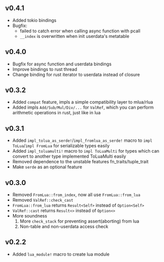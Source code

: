 
## v0.4.1

- Added tokio bindings
- Bugfix:
  - failed to catch error when calling async function with pcall
  - `__index` is overwritten when init userdata's metatable 

## v0.4.0

- Bugfix for async function and userdata bindings
- Improve bindings to rust thread
- Change binding for rust iterator to userdata instead of closure

## v0.3.2

- Added `compat` feature, impls a simple compatibility layer to mlua/rlua
- Added impls `Add/Sub/Mul/Div/...` for `ValRef`, which you can perform arithmetic operations in rust, just like in lua

## v0.3.1

- Added `impl_tolua_as_serde!`/`impl_fromlua_as_serde!` macro to `impl ToLua`/`impl FromLua` for serializable types easily
- Added `impl_toluamulti!` macro to `impl ToLuaMulti` for types which can convert to another type implemented ToLuaMulti easily
- Removed dependence to the unstable features fn_traits/tuple_trait
- Make `serde` as an optional feature

## v0.3.0

- Removed `FromLua::from_index`, now all use `FromLua::from_lua`
- Removed `ValRef::check_cast`
- `FromLua::from_lua` returns `Result<Self>` instead of `Option<Self>`
- `ValRef::cast` returns `Result<>` instead of `Option<>`
- More soundness
  1. More `check_stack` for preventing assert(aborting) from lua
  2. Non-table and non-userdata access check

## v0.2.2

- Added `lua_module!` macro to create lua module